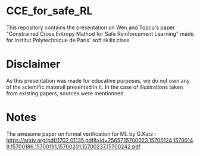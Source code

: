 # CCE_for_safe_RL
This repository contains the presentation on Wen and Topcu's paper "Constrained Cross Entropy Mathod for Safe Reinforcement Learning" made for Institut Polytechnique de Paris' soft skills class

# Disclaimer
As this presentation was made for educative purposes, we do not own any of the scientific materail presented in it.
In the case of illustrations taken from existing papers, sources were mentionned.

# Notes
The awesome paper on formal verification for ML by G.Katz : https://arxiv.org/pdf/1702.01135.pdf&xid=25657,15700023,15700124,15700149,15700186,15700191,15700201,15700237,15700242.pdf

